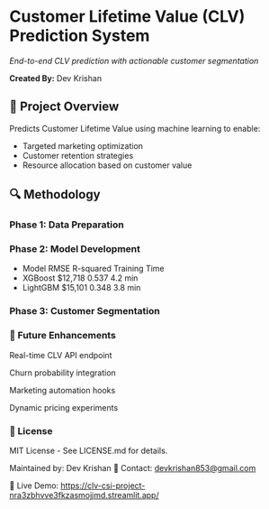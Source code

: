 # Customer Lifetime Value (CLV) Prediction System

 
*End-to-end CLV prediction with actionable customer segmentation*

**Created By:** Dev Krishan  
## 📌 Project Overview
Predicts Customer Lifetime Value using machine learning to enable:
- Targeted marketing optimization
- Customer retention strategies
- Resource allocation based on customer value

## 🔍 Methodology
### Phase 1: Data Preparation
### Phase 2: Model Development
- Model	RMSE	R-squared	Training Time
- XGBoost	$12,718	0.537	4.2 min
- LightGBM	$15,101	0.348	3.8 min

### Phase 3: Customer Segmentation

### 🚧 Future Enhancements
Real-time CLV API endpoint

Churn probability integration

Marketing automation hooks

Dynamic pricing experiments

### 📜 License
MIT License - See LICENSE.md for details.

Maintained by: Dev Krishan
📧 Contact: devkrishan853@gmail.com


🔗 Live Demo: https://clv-csi-project-nra3zbhvve3fkzasmojjmd.streamlit.app/
